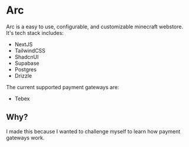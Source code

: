 # Arc
Arc is a easy to use, configurable, and customizable minecraft webstore.
It's tech stack includes:
- NextJS
- TailwindCSS
- ShadcnUI
- Supabase
- Postgres
- Drizzle

The current supported payment gateways are:
- Tebex

## Why?

I made this because I wanted to challenge myself to learn how payment gateways work.